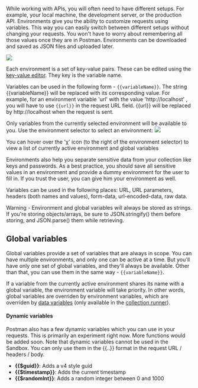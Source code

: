 ---
---
While working with APIs, you will often need to have different setups. For example, your local machine, the development server, or the production API.
Environments give you the ability to customize requests using variables. This way you can easily switch between different setups without changing your requests.
You won't have to worry about remembering all those values once they are in Postman. Environments can be downloaded and saved as JSON files and uploaded later.

[![](https://www.getpostman.com/img/v1/docs/thumbs/28.png)
][0]

Each environment is a set of key-value pairs. These can be edited using the [key-value editor][1]. They key is the variable name.

Variables can be used in the following form - `{{variableName}}`. The string {{variableName}} will be replaced with its corresponding value.
For example, for an environment variable 'url' with the value 'http://localhost' , you will have to use `{{url}}` in the request URL field.
{{url}} will be replaced by http://localhost when the request is sent.

Only variables from the currently selected environment will be available to you. Use the environment selector to select an environment:
![](https://www.getpostman.com/img/v1/docs/env_selector.png)

You can hover over the 'χ' icon (to the right of the environment selector) to view a list of currently active environment and global variables

Environments also help you separate sensitive data from your collection like keys and passwords.
As a best practice, you should save all sensitive values in an environment and provide a dummy environment for the user to fill in. If you trust the user, you can give him your environment as well.

Variables can be used in the following places: URL, URL parameters, headers (both names and values), form-data, url-encoded-data, raw data.

Warning - Environment and global variables will always be stored as strings.
If you're storing objects/arrays, be sure to JSON.stringify() them before storing, and JSON.parse() them while retrieving.

## Global variables

Global variables provide a set of variables that are always in scope. You can have multiple environments, and only one can be active at a time.
But you'll have only one set of global variables, and they'll always be available. Other than that, you can use them in the same way - `{{variableName}}`.

If a variable from the currently active environment shares its name with a global variable, the environment variable will take priority.
In other words, global variables are overriden by environment variables, which are overriden by
[data variables][2] (only available in the [collection runner][3]).

#### Dynamic variables

Postman also has a few dynamic variables which you can use in your requests. This is primarily an experiment right now. More functions would be added soon. Note that dynamic variables cannot be used in the Sandbox.
You can only use them in the {{..}} format in the request URL / headers / body.

* **{{$guid}}**: Adds a v4 style guid
* **{{$timestamp}}**: Adds the current timestamp
* **{{$randomInt}}**: Adds a random integer between 0 and 1000


[0]: https://www.getpostman.com/img/v1/docs/source/28.png
[1]: https://www.getpostman.com/docs/keyvalue_editor
[2]: http://blog.getpostman.com/index.php/2014/10/28/using-csv-and-json-files-in-the-postman-collection-runner/
[3]: https://www.getpostman.com/docs/jetpacks_running_collections